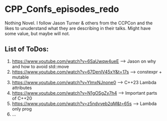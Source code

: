 # CPP_Confs_episodes_redo
Nothing Novel. I follow Jason Turner &amp; others from the CCPCon and the likes to unuderstand what they are describing in their talks. Might have some value, but maybe will not.

## List of ToDos:
1. https://www.youtube.com/watch?v=6SaUwqw4ueE --> Jason on why and how to avoid std::move
2. https://www.youtube.com/watch?v=67DenIV45xY&t=17s --> constexpr + mutable
3. https://www.youtube.com/watch?v=YlmxNJnone0 --> C++23 Lambda attributes
4. https://www.youtube.com/watch?v=N1gOSgZy7h4 --> Important parts of C++20
5. https://www.youtube.com/watch?v=z5ndvveb2qM&t=65s --> Lambda only prog
6. ...
